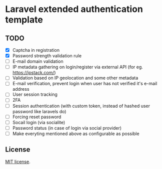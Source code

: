 # Laravel extended authentication template

## TODO
- [x] Captcha in registration 
- [x] Password strength validation rule
- [ ] E-mail domain validation 
- [ ] IP metadata gathering on login/register via external API (for eg. https://ipstack.com/)
- [ ] Validation based on IP geolocation and some other metadata 
- [ ] E-mail verification, prevent login when user has not verified it's e-mail address
- [ ] User session tracking
- [ ] 2FA 
- [ ] Session authentication (with custom token, instead of hashed user password like laravels do)
- [ ] Forcing reset password 
- [ ] Socail login (via socialite)
- [ ] Password status (in case of login via social provider)
- [ ] Make everyting mentioned above as configurable as possible

## License
[MIT license](https://opensource.org/licenses/MIT).
